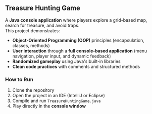 ## Treasure Hunting Game  

A **Java console application** where players explore a grid-based map, search for treasure, and avoid traps.  
This project demonstrates:  
- **Object-Oriented Programming (OOP)** principles (encapsulation, classes, methods)  
- **User interaction** through a **full console-based application** (menu navigation, player input, and dynamic feedback)  
- **Randomized gameplay** using Java's built-in libraries  
- **Clean code practices** with comments and structured methods  

### How to Run
1. Clone the repository  
2. Open the project in an IDE (IntelliJ or Eclipse)  
3. Compile and run `TreasureHuntingGame.java`  
4. Play directly in the **console window**
